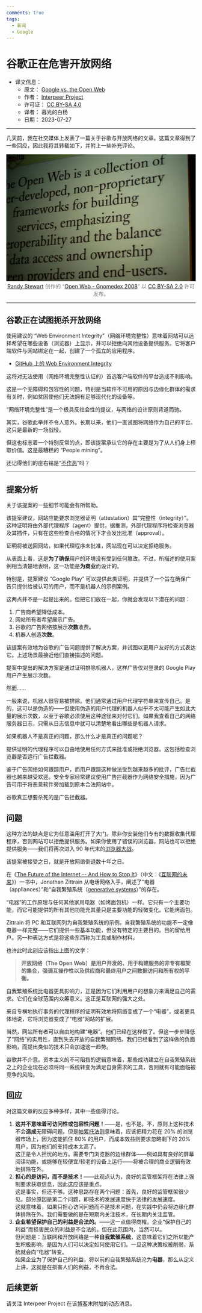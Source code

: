 ```yaml
---
comments: true
tags:
  - 新闻
  - Google
---
```


# 谷歌正在危害开放网络

- 译文信息：
    - 原文： [Google vs. the Open Web][博客]
    - 作者： [Interpeer Project](https://interpeer.io/)
    - 许可证： [CC BY-SA 4.0](https://creativecommons.org/licenses/by-sa/4.0/)
    - 译者： 暮光的白杨
    - 日期： 2023-07-27

[博客]: https://interpeer.io/blog/2023/07/google-vs-the-open-web/

<style>
    red { color: red }
    green { color: green }
    blue { color: #0099ff }
    orange { color: orange }
    grey { color: grey }
</style>

----

几天前，我在社交媒体上发表了一篇关于谷歌与开放网络的文章。这篇文章得到了一些回应，因此我将其转载如下，并附上一些补充评论。

<center>

![cover](./images/2023-07/interpeer.webp)  
<grey>
[Randy Stewart] 创作的 “[Open Web - Gnomedex 2008]” 以 [CC BY-SA 2.0] 许可发布。</grey>

</center>

[Open Web - Gnomedex 2008]: https://www.flickr.com/photos/35034356597@N01/2787595632
[CC BY-SA 2.0]: https://creativecommons.org/licenses/by-sa/2.0/
[Randy Stewart]: https://www.flickr.com/photos/35034356597@N01

----

## 谷歌正在试图扼杀开放网络

使用建议的 “Web Environment Integrity”（网络环境完整性）意味着网站可以选择希望在哪些设备（浏览器）上显示，并可以拒绝向其他设备提供服务。它将客户端软件与网站绑定在一起，创建了一个孤立的应用程序。

- [GitHub 上的 Web Environment Integrity]

[GitHub 上的 Web Environment Integrity]: https://github.com/RupertBenWiser/Web-Environment-Integrity/blob/main/explainer.md

这将对无法使用（网络环境完整性认证的）首选客户端软件的平台造成不利影响。

这是一个无障碍和包容性的问题，特别是当软件不可用的原因与边缘化群体的需求有关时，例如贫困使他们无法拥有足够现代化的设备等。

“网络环境完整性”是一个极具反社会性的提议，与网络的设计原则背道而驰。

其实，谷歌此举并不令人意外。长期以来，他们一直试图将网络作为自己的平台。这只是最新的一场战役。

但这也标志着一个特别反常的点，即该提案承认它的存在主要是为了从人们身上榨取价值。这是最糟糕的 “People mining”。

还记得他们的座右铭是“[不作恶]”吗？

[不作恶]: https://en.wikipedia.org/wiki/Don%27t_be_evil

----

## 提案分析

关于该提案的一些细节可能会有所帮助。

该提案建议，网站应能要求浏览器证明（attestation）其“完整性（integrity）”。这种证明将由外部代理程序（agent）提供，据推测，外部代理程序将检查浏览器及其插件，只有在这些检查合格的情况下才会发出批准（approval）。

证明将被送回网站，如果代理程序未批准，网站现在可以决定拒绝服务。

从表面上看，这是**为了确保**用户的环境没有受到任何篡改。不过，所描述的使用案例相当清楚地表明，这一功能是**为商业**而设计的。

特别是，提案建议 “Google Play” 可以提供此类证明，并提供了一个旨在确保广告只提供给被认可的用户，而不是机器人的示例案例。

这两点并不是一起提出来的。但把它们放在一起，你就会发现以下潜在的问题：

1. 广告商希望降低成本。
2. 网站所有者希望展示广告。
3. 谷歌的广告网络按展示**次数**收费。
4. 机器人创造**次数**。

该提案有效地为谷歌的广告问题提供了解决方案，并试图以更用户友好的方式表达它。上述场景最接近他们直接描述的问题。

提案中提出的解决方案是通过证明排除机器人，这样广告仅对登录的 Google Play 用户产生展示次数。

然而……

一般来说，机器人很容易被排除。他们通常通过用户代理字符串来宣传自己。是的，这可以是伪造的——但使用伪造的用户代理的机器人似乎不太可能产生如此大量的展示次数，以至于谷歌必须使用这种途径来对付它们。如果我查看自己的网络服务器日志，只需从日志信息中就可以清楚地看出哪些是机器人请求。

如果机器人不是真正的问题，那么什么才是真正的问题呢？

提供证明的代理程序可以自由地使用任何方式来批准或拒绝浏览器。这包括检查浏览器是否运行广告拦截器。

鉴于广告网络如何跟踪用户，而用户跟踪这种做法受到越来越多的批评，广告拦截器也越来越受欢迎。安全专家经常建议使用广告拦截器作为网络安全措施，因为广告可用于将恶意软件旁加载到原本合法网站中。

谷歌真正想要杀死的是广告拦截器。

## 问题

这种方法的缺点是它为任意滥用打开了大门。除非你安装他们专有的数据收集代理程序，否则网站可以拒绝提供服务。如果你使用了错误的浏览器，网站也可以拒绝提供服务——我们将再次进入 90 年代末的[浏览器大战]。

[浏览器大战]: https://en.wikipedia.org/wiki/Browser_wars

该提案被接受之日，就是开放网络倒退数十年之日。

在《[The Future of the Internet -- And How to Stop It]》（中文：《[互联网的未来]》）一书中，Jonathan Zittrain 从电话网络入手，阐述了“电器（appliances）”和“自我繁殖系统（[generative systems]）”的存在。

[generative systems]: https://en.wikipedia.org/wiki/Generative_systems
[The Future of the Internet -- And How to Stop It]: https://yalebooks.yale.edu/book/9780300151244/the-future-of-the-internet-and-how-to-stop-it/
[互联网的未来]: https://book.douban.com/subject/5939015/

“电器”的工作原理与任何其他家用电器（如烤面包机）一样。它只有一个主要功能，而它可能提供的所有其他功能充其量只是主要功能的轻微变化。它能烤面包。

Zittrain 将 PC 和互联网列为自我繁殖系统的示例。自我繁殖系统的功能不一定像电器一样完整——它们提供一些基本功能，但没有特定的主要目的。目的留给用户。另一种表达方式是将这些东西称为工具或制作材料。

也许此时此刻应该指出上图的文字：

> **开放网络（The Open Web）是用户开发的、用于构建服务的非专有框架的集合，强调互操作性以及供应商和最终用户之间数据访问和所有权的平衡。**

自我繁殖系统比电器更具影响力，正是因为它们利用用户的想象力来满足自己的需求。它们在全球范围内众筹意义。这正是互联网的强大之处。

来自专横地执行事务的代理程序的证明有效地将网络变成了一个“电器”，或者更具体地说，它将浏览器变成了“电器”网站的扩展。

当然，网站所有者可以自由地构建“电器”。他们已经在这样做了。但这一步步降低了“网络”的实用性，直到失去开放的自我繁殖网络。我们已经看到了这样做的负面影响，而提出类似的技术只会加速这一趋势。

谷歌并不介意。资本主义的不可阻挡的逻辑意味着，那些成功建立在自我繁殖系统之上的企业现在必须将同一系统转变为满足自身需求的工具，否则就有可能面临被竞争的风险。

## 回应

对这篇文章的反应多种多样，其中一些值得讨论。

1. **这并不意味着可访问性或包容性问题！**——是，也不是。不，原则上这种技术不会**造成**无障碍问题。但是[帕累托法则]意味着，应该把精力花在 20% 的浏览器市场上，因为这能抓住 80% 的用户，而成本效益则要求忽略剩下的 20% 用户，因为他们的支持成本太高了。<br />
这正是令人担忧的地方。需要专门浏览器的边缘群体——例如具有良好的屏幕阅读功能，或能够在较便宜/较老的设备上运行——将被合理的商业逻辑有效地排除在外。
2. **担心的是访问，而不是技术！**——此观点认为，良好的监管框架将在法律上强制要求获取信息，因此这应该是重点。<br />
这是事实，但还不够。这种思路存在两个问题：首先，良好的监管框架很少见。部分原因是第二个问题，即技术的发展速度快于法律的发展速度。<br />
这就意味着，如果只担心访问问题而不是技术问题，在实践中仍会将边缘化群体排除在外。我们需要做的是在短期内关注技术，在长期内关注监管。
3. **企业希望保护自己的利益是合法的。**——这一点值得商榷。企业“保护自己的利益”而损害民众的利益是不合法的。但在此范围内，当然可以。<br />
但问题是：互联网和开放网络是一种**自我繁殖系统**，这意味着它们之所以能产生积极影响，是因为人们可以决定如何使用它们。一旦这种决策权被削弱，系统就会向“电器”转变。<br />
如果企业为了保护自己的利益，将以前的自我繁殖系统沦为**电器**，那么从定义上讲，这就是在损害人们的利益，不再合法。

## 后续更新

请关注 Interpeer Project 在该[博客]末附加的动态消息。

[帕累托法则]: https://en.wikipedia.org/wiki/Pareto_principle
